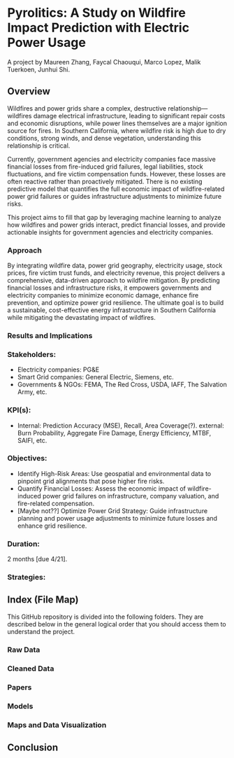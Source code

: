 # Pyrolitics: A Study on Wildfire Impact Prediction with Electric Power Usage
A project by Maureen Zhang, Faycal Chaouqui, Marco Lopez, Malik Tuerkoen, Junhui Shi.

## Overview
Wildfires and power grids share a complex, destructive relationship—wildfires damage electrical infrastructure, leading to significant repair costs and economic disruptions, while power lines themselves are a major ignition source for fires. In Southern California, where wildfire risk is high due to dry conditions, strong winds, and dense vegetation, understanding this relationship is critical.

Currently, government agencies and electricity companies face massive financial losses from fire-induced grid failures, legal liabilities, stock fluctuations, and fire victim compensation funds. However, these losses are often reactive rather than proactively mitigated. There is no existing predictive model that quantifies the full economic impact of wildfire-related power grid failures or guides infrastructure adjustments to minimize future risks.

This project aims to fill that gap by leveraging machine learning to analyze how wildfires and power grids interact, predict financial losses, and provide actionable insights for government agencies and electricity companies.

### Approach
By integrating wildfire data, power grid geography, electricity usage, stock prices, fire victim trust funds, and electricity revenue, this project delivers a comprehensive, data-driven approach to wildfire mitigation. By predicting financial losses and infrastructure risks, it empowers governments and electricity companies to minimize economic damage, enhance fire prevention, and optimize power grid resilience. The ultimate goal is to build a sustainable, cost-effective energy infrastructure in Southern California while mitigating the devastating impact of wildfires.

### Results and Implications

### Stakeholders:
- Electricity companies: PG&E
- Smart Grid companies: General Electric, Siemens, etc.
- Governments & NGOs: FEMA, The Red Cross, USDA, IAFF, The Salvation Army, etc.
### KPI(s):
- Internal: Prediction Accuracy (MSE), Recall, Area Coverage(?). external: Burn Probability, Aggregate Fire Damage, Energy Efficiency, MTBF, SAIFI, etc.
### Objectives:
- Identify High-Risk Areas: Use geospatial and environmental data to pinpoint grid alignments that pose higher fire risks.
- Quantify Financial Losses: Assess the economic impact of wildfire-induced power grid failures on infrastructure, company valuation, and fire-related compensation.
- [Maybe not??] Optimize Power Grid Strategy: Guide infrastructure planning and power usage adjustments to minimize future losses and enhance grid resilience.

### Duration: 
2 months [due 4/21].

### Strategies:

## Index (File Map)
This GitHub repository is divided into the following folders. They are described below in the general logical order that you should access them to understand the project.

### Raw Data

### Cleaned Data

### Papers

### Models

### Maps and Data Visualization

## Conclusion
